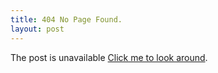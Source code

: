 ```yaml
---
title: 404 No Page Found.
layout: post
---
```


The post is unavailable [Click me to look around](/).
